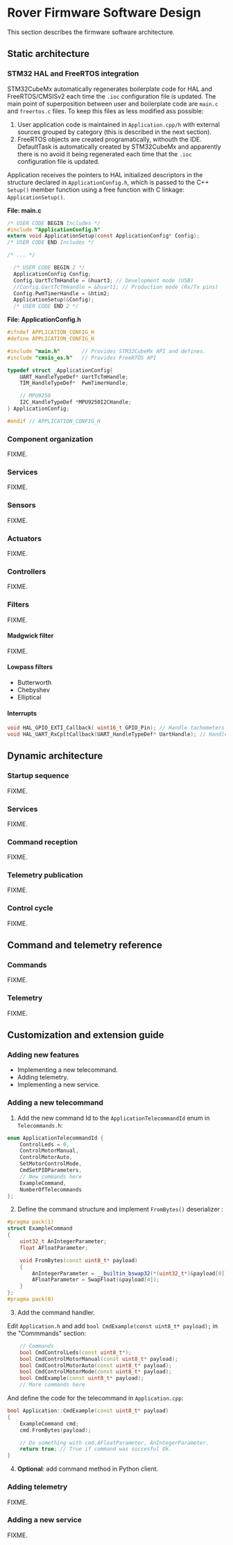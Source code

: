 Rover Firmware Software Design 
==============================

This section describes the firmware software architecture.

Static architecture
-------------------

### STM32 HAL and FreeRTOS integration

STM32CubeMx automatically regenerates boilerplate code for HAL and FreeRTOS/CMSISv2 each time the `.ioc` configuration file is updated. The main point of superposition between user and boilerplate code are `main.c` and `freertos.c` files. To keep this files as less modified ass possible:

1. User application code is maintained in `Application.cpp/h` with external sources grouped by category (this is described in the next section).
2. FreeRTOS objects are created programatically, withouth the IDE. DefaultTask is automatically created by STM32CubeMx and apparently there is no avoid it being regenerated each time that the `.ioc` configuration file is updated.


Application receives the pointers to HAL initialized descriptors in the structure declared in `ApplicationConfig.h`, which is passed to the C++ `Setup()` member function using a free function with C linkage: `ApplicationSetup()`.

**File: main.c**

~~~c
/* USER CODE BEGIN Includes */
#include "ApplicationConfig.h"
extern void ApplicationSetup(const ApplicationConfig* Config);
/* USER CODE END Includes */

/* ... */

  /* USER CODE BEGIN 2 */
  ApplicationConfig Config;
  Config.UartTcTmHandle = &huart3; // Development mode (USB)
  //Config.UartTcTmHandle = &huart1; // Production mode (Rx/Tx pins)
  Config.PwmTimerHandle = &htim2;
  ApplicationSetup(&Config);
  /* USER CODE END 2 */
~~~

**File: ApplicationConfig.h**

~~~c
#ifndef APPLICATION_CONFIG_H
#define APPLICATION_CONFIG_H

#include "main.h"       // Provides STM32CubeMx API and defines.
#include "cmsis_os.h"   // Provides FreeRTOS API

typedef struct _ApplicationConfig{
	UART_HandleTypeDef* UartTcTmHandle;
	TIM_HandleTypeDef*  PwmTimerHandle;

	// MPU9250
	I2C_HandleTypeDef *MPU9250I2CHandle;
} ApplicationConfig;

#endif // APPLICATION_CONFIG_H
~~~

### Component organization

FIXME.

### Services

FIXME.

### Sensors

FIXME.

### Actuators

FIXME.

### Controllers

FIXME.

### Filters

FIXME.

#### Madgwick filter

FIXME.

#### Lowpass filters

- Butterworth
- Chebyshev
- Elliptical


#### Interrupts

~~~c++
void HAL_GPIO_EXTI_Callback( uint16_t GPIO_Pin); // Handle tachometers
void HAL_UART_RxCpltCallback(UART_HandleTypeDef* UartHandle); // Handle telecommands from UART.
~~~


Dynamic architecture
--------------------


### Startup sequence

FIXME.

### Services

FIXME.

### Command reception

FIXME.

### Telemetry publication

FIXME.

### Control cycle

FIXME.


Command and telemetry reference
-------------------------------


### Commands

FIXME.


### Telemetry

FIXME.


Customization and extension guide
---------------------------------

### Adding new features

- Implementing a new telecommand.
- Adding telemetry.
- Implementing a new service.

### Adding a new telecommand

1. Add the new command Id to the `ApplicationTelecommandId` enum in `Telecommands.h`:

~~~c++
enum ApplicationTelecommandId {
	ControlLeds = 0,
	ControlMotorManual,
	ControlMotorAuto,
	SetMotorControlMode,
	CmdSetPIDParameters,
	// New commands here
    ExampleCommand,
	NumberOfTelecommands
};
~~~

2. Define the command structure and implement `FromBytes()` deserializer :

~~~c++
#pragma pack(1)
struct ExampleCommand
{
	uint32_t AnIntegerParameter;
	float AFloatParameter;

	void FromBytes(const uint8_t* payload)
	{
		AnIntegerParameter = __builtin_bswap32(*(uint32_t*)&payload[0]);
		AFloatParameter = SwapFloat(&payload[4]);
	}
};
#pragma pack(0)
~~~


3. Add the command handler. 


Edit `Application.h` and add `bool CmdExample(const uint8_t* payload);` in the "Commmands" section:

~~~c++
    // Commands
	bool CmdControlLeds(const uint8_t*);
	bool CmdControlMotorManual(const uint8_t* payload);
	bool CmdControlMotorAuto(const uint8_t* payload);
	bool CmdControlMotorMode(const uint8_t* payload);
	bool CmdExample(const uint8_t* payload);	
    // More commands here    
~~~

And define the code for the telecommand in `Application.cpp`:

~~~c++
bool Application::CmdExample(const uint8_t* payload)
{
	ExampleCommand cmd;
	cmd.FromBytes(payload);

    // Do something with cmd.AFloatParameter, AnIntegerParameter.
    return true; // True if command was succesful Ok.
}
~~~

4. **Optional**: add command method in Python client.

### Adding telemetry

FIXME.

### Adding a new service

FIXME.